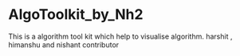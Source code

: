 # AlgoToolkit_by_Nh2
This is a algorithm tool kit which help to visualise  algorithm.
harshit , himanshu and nishant contributor
